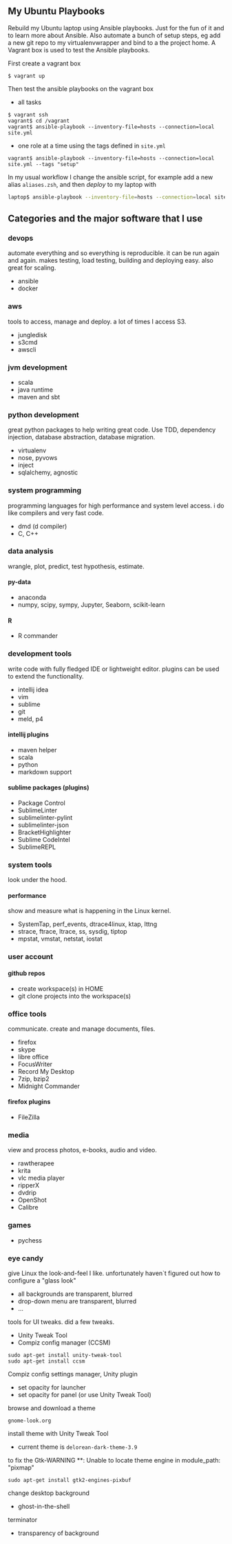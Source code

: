 ## My Ubuntu Playbooks
Rebuild my Ubuntu laptop using Ansible playbooks. Just for the fun of it and to learn more about Ansible.
Also automate a bunch of setup steps, eg add a new git repo to my virtualenvwrapper and bind to a the project home.
A Vagrant box is used to test the Ansible playbooks.

First create a vagrant box
```
$ vagrant up
```

Then test the ansible playbooks on the vagrant box
* all tasks
```
$ vagrant ssh
vagrant$ cd /vagrant
vagrant$ ansible-playbook --inventory-file=hosts --connection=local site.yml
```

* one role at a time using the tags defined in `site.yml`
```
vagrant$ ansible-playbook --inventory-file=hosts --connection=local site.yml --tags "setup"
```

In my usual workflow I change the ansible script, for example add a new alias `aliases.zsh`, and then _deploy_ to my laptop with
```bash
laptop$ ansible-playbook --inventory-file=hosts --connection=local site.yml --tags "alias"
```

## Categories and the major software that I use

### devops
automate everything and so everything is reproducible. it can be run again and again. makes testing, load testing, building and deploying easy. also great for scaling.
* ansible
* docker

### aws
tools to access, manage and deploy. a lot of times I access S3.
* jungledisk
* s3cmd
* awscli

### jvm development
* scala
* java runtime
* maven and sbt

### python development
great python packages to help writing great code. Use TDD, dependency injection, database abstraction, database migration.
* virtualenv
* nose, pyvows
* inject
* sqlalchemy, agnostic


### system programming
programming languages for high performance and system level access. i do like compilers and very fast code.
* dmd (d compiler)
* C, C++


### data analysis
wrangle, plot, predict, test hypothesis, estimate.

#### py-data
* anaconda
* numpy, scipy, sympy, Jupyter, Seaborn, scikit-learn

#### R
* R commander

### development tools
write code with fully fledged IDE or lightweight editor. plugins can be used to extend the functionality.
* intellij idea
* vim
* sublime
* git
* meld, p4

#### intellij plugins
* maven helper
* scala
* python
* markdown support

#### sublime packages (plugins)
* Package Control
* SublimeLinter
* sublimelinter-pylint
* sublimelinter-json
* BracketHighlighter
* Sublime CodeIntel
* SublimeREPL

### system tools
look under the hood.

#### performance
show and measure what is happening in the Linux kernel.

* SystemTap, perf_events, dtrace4linux, ktap, lttng
* strace, ftrace, ltrace, ss, sysdig, tiptop
* mpstat, vmstat, netstat, iostat


### user account

#### github repos
* create workspace(s) in HOME
* git clone projects into the workspace(s)

### office tools
communicate. create and manage documents, files.
* firefox
* skype
* libre office
* FocusWriter
* Record My Desktop
* 7zip, bzip2
* Midnight Commander

#### firefox plugins
* FileZilla

### media
view and process photos, e-books, audio and video.
* rawtherapee
* krita
* vlc media player
* ripperX
* dvdrip
* OpenShot
* Calibre

### games
* pychess

### eye candy
give Linux the look-and-feel I like.
unfortunately haven`t figured out how to configure a "glass look"
  * all backgrounds are transparent, blurred
  * drop-down menu are transparent, blurred
  * ...

tools for UI tweaks. did a few tweaks.
* Unity Tweak Tool
* Compiz config manager (CCSM)
```
sudo apt-get install unity-tweak-tool
sudo apt-get install ccsm
```

Compiz config settings manager, Unity plugin
* set opacity for launcher
* set opacity for panel (or use Unity Tweak Tool)


browse and download a theme
```
gnome-look.org
```

install theme with Unity Tweak Tool
* current theme is `delorean-dark-theme-3.9`

to fix the 
Gtk-WARNING **: Unable to locate theme engine in module_path: "pixmap"
```
sudo apt-get install gtk2-engines-pixbuf
```

change desktop background
* ghost-in-the-shell

terminator
* transparency of background

